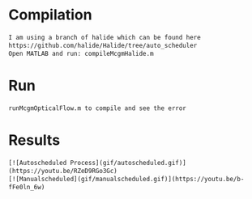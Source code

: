 # Compilation
    I am using a branch of halide which can be found here https://github.com/halide/Halide/tree/auto_scheduler
    Open MATLAB and run: compileMcgmHalide.m
# Run
    runMcgmOpticalFlow.m to compile and see the error

# Results
    [![Autoscheduled Process](gif/autoscheduled.gif)](https://youtu.be/RZeD9RGo3Gc)
    [![Manualscheduled](gif/manualscheduled.gif)](https://youtu.be/b-fFe0ln_6w)
